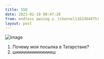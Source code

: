 ```yaml
---
title: 550
date: 2023-02-10 00:47:28
from: endless шизing ⍼ (channel1162404975)
layout: post
---
```


![image](photos/photo_21@10-02-2023_00-47-28.jpg)

1. Почему моя посылка в Татарстане?
2. шииииииииииииииш
